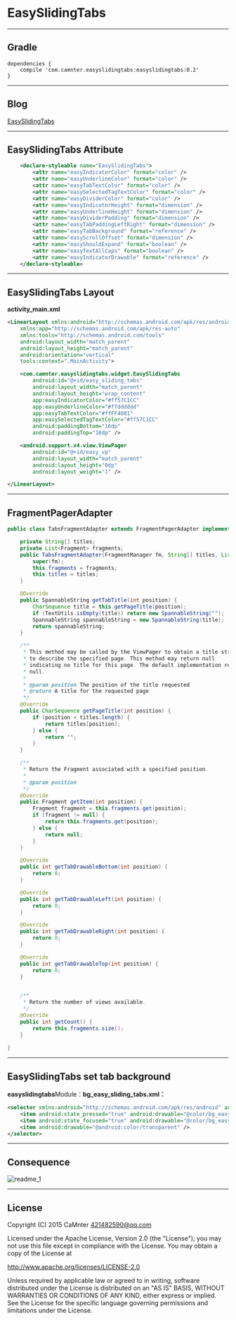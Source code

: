EasySlidingTabs
==

---

## Gradle

```Gradle
dependencies {
    compile 'com.camnter.easyslidingtabs:easyslidingtabs:0.2'
}
```

---

## Blog

 [EasySlidingTabs](http://blog.csdn.net/qq_16430735/article/details/49229189)


---

## EasySlidingTabs Attribute



```XML
    <declare-styleable name="EasySlidingTabs">
        <attr name="easyIndicatorColor" format="color" />
        <attr name="easyUnderlineColor" format="color" />
        <attr name="easyTabTextColor" format="color" />
        <attr name="easySelectedTagTextColor" format="color" />
        <attr name="easyDividerColor" format="color" />
        <attr name="easyIndicatorHeight" format="dimension" />
        <attr name="easyUnderlineHeight" format="dimension" />
        <attr name="easyDividerPadding" format="dimension" />
        <attr name="easyTabPaddingLeftRight" format="dimension" />
        <attr name="easyTabBackground" format="reference" />
        <attr name="easyScrollOffset" format="dimension" />
        <attr name="easyShouldExpand" format="boolean" />
        <attr name="easyTextAllCaps" format="boolean" />
        <attr name="easyIndicatorDrawable" format="reference" />
    </declare-styleable>
```

---

## EasySlidingTabs Layout


**activity_main.xml**

```XML
<LinearLayout xmlns:android="http://schemas.android.com/apk/res/android"
    xmlns:app="http://schemas.android.com/apk/res-auto"
    xmlns:tools="http://schemas.android.com/tools"
    android:layout_width="match_parent"
    android:layout_height="match_parent"
    android:orientation="vertical"
    tools:context=".MainActivity">

    <com.camnter.easyslidingtabs.widget.EasySlidingTabs
        android:id="@+id/easy_sliding_tabs"
        android:layout_width="match_parent"
        android:layout_height="wrap_content"
        app:easyIndicatorColor="#ff57C1CC"
        app:easyUnderlineColor="#ffdddddd"
        app:easyTabTextColor="#ffFF4081"
        app:easySelectedTagTextColor="#ff57C1CC"
        android:paddingBottom="16dp"
        android:paddingTop="16dp" />

    <android.support.v4.view.ViewPager
        android:id="@+id/easy_vp"
        android:layout_width="match_parent"
        android:layout_height="0dp"
        android:layout_weight="1" />

</LinearLayout>

```

---

## FragmentPagerAdapter

```Java
public class TabsFragmentAdapter extends FragmentPagerAdapter implements EasySlidingTabs.TabsTitleInterface {

    private String[] titles;
    private List<Fragment> fragments;
    public TabsFragmentAdapter(FragmentManager fm, String[] titles, List<Fragment> fragments) {
        super(fm);
        this.fragments = fragments;
        this.titles = titles;
    }

    @Override
    public SpannableString getTabTitle(int position) {
        CharSequence title = this.getPageTitle(position);
        if (TextUtils.isEmpty(title)) return new SpannableString("");
        SpannableString spannableString = new SpannableString(title);
        return spannableString;
    }

    /**
     * This method may be called by the ViewPager to obtain a title string
     * to describe the specified page. This method may return null
     * indicating no title for this page. The default implementation returns
     * null.
     *
     * @param position The position of the title requested
     * @return A title for the requested page
     */
    @Override
    public CharSequence getPageTitle(int position) {
        if (position < titles.length) {
            return titles[position];
        } else {
            return "";
        }
    }

    /**
     * Return the Fragment associated with a specified position.
     *
     * @param position
     */
    @Override
    public Fragment getItem(int position) {
        Fragment fragment = this.fragments.get(position);
        if (fragment != null) {
            return this.fragments.get(position);
        } else {
            return null;
        }
    }

    @Override
    public int getTabDrawableBottom(int position) {
        return 0;
    }

    @Override
    public int getTabDrawableLeft(int position) {
        return 0;
    }

    @Override
    public int getTabDrawableRight(int position) {
        return 0;
    }

    @Override
    public int getTabDrawableTop(int position) {
        return 0;
    }


    /**
     * Return the number of views available.
     */
    @Override
    public int getCount() {
        return this.fragments.size();
    }
    
}
```

---


## EasySlidingTabs set tab background

**easyslidingtabs**Module：**bg_easy_sliding_tabs.xml：**

```XML
<selector xmlns:android="http://schemas.android.com/apk/res/android" android:exitFadeDuration="@android:integer/config_shortAnimTime">
    <item android:state_pressed="true" android:drawable="@color/bg_easy_sliding_tabs_pressed" />
    <item android:state_focused="true" android:drawable="@color/bg_easy_sliding_tabs_pressed" />
    <item android:drawable="@android:color/transparent" />
</selector>
```

---

## Consequence

![readme_1](https://github.com/CaMnter/EasySlidingTabs/raw/master/readme/readme_easy_sliding_tabs_1.png)


---



## License


Copyright (C) 2015 CaMnter 421482590@qq.com  

Licensed under the Apache License, Version 2.0 (the "License");
you may not use this file except in compliance with the License.
You may obtain a copy of the License at

   http://www.apache.org/licenses/LICENSE-2.0

Unless required by applicable law or agreed to in writing, software
distributed under the License is distributed on an "AS IS" BASIS,
WITHOUT WARRANTIES OR CONDITIONS OF ANY KIND, either express or implied.
See the License for the specific language governing permissions and
limitations under the License.







